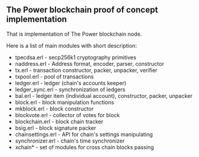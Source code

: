 ## The Power blockchain proof of concept implementation

That is implementation of The Power blockchain node.

Here is a list of main modules with short description:

* tpecdsa.erl - secp256k1 cryptography primitives
* naddress.erl - Address format, encoder, parser, constructor
* tx.erl - transaction constructor, packer, unpacker, verifier
* txpool.erl - pool of transactions
* ledger.erl - ledger (chain's accounts keeper)
* ledger_sync.erl - synchronization of ledgers
* bal.erl - ledger item (individual account), constructor, packer, unpacker
* block.erl - block manipulation functions
* mkblock.erl - block constructor
* blockvote.erl - collector of votes for block
* blockchain.erl - block chain tracker
* bsig.erl - block signature packer
* chainsettings.erl - API for chain's settings manipulating
* synchronizer.erl - chain's time synchronizer
* xchain* - set of modules for cross chain blocks passing


